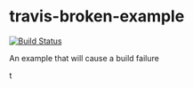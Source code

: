 # travis-broken-example

[![Build Status](https://travis-ci.org/kealan/travis-broken-example.svg?branch=master)](https://travis-ci.org/kealan/travis-broken-example)

An example that will cause a build failure

t
